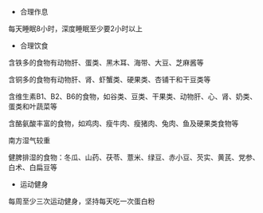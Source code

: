 - 合理作息

每天睡眠8小时，深度睡眠至少要2小时以上

- 合理饮食

含铁多的食物有动物肝、蛋类、黑木耳、海带、大豆、芝麻酱等

含铜多的食物有动物肝、肾、虾蟹类、硬果类、杏铺干和干豆类等

含维生素B1、B2、B6的食物，如谷类、豆类、干果类、动物肝、心、肾、奶类、蛋类和叶蔬菜等

含酪氨酸丰富的食物，如鸡肉、瘦牛肉、瘦猪肉、兔肉、鱼及硬果类食物等

南方湿气较重

健脾排湿的食物：冬瓜、山药、茯苓、薏米、绿豆、赤小豆、芡实、黄芪、党参、白术、白扁豆等

- 运动健身

每周至少三次运动健身，坚持每天吃一次蛋白粉